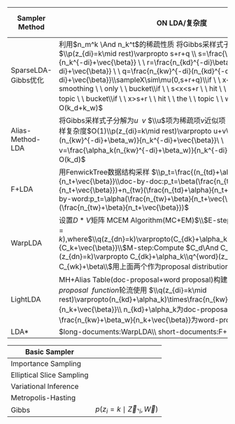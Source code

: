 | Sampler Method| ON LDA/复杂度 | Maybe on DMM |
| ------ | ------ | ------ |
| SparseLDA-Gibbs优化 | 利用$n_m^k \And n_k^t$的稀疏性质 将Gibbs采样式子拆解为$\\p(z_{di}=k\mid rest)\varpropto s+r+q \\ s=\frac{\alpha_k\beta_w}{n_k^{-di}+\vec{\beta}} \ \ r=\frac{n_{kd}^{-di}\beta_w}{n_k^{-di}+\vec{\beta}} \ \ q=\frac{n_{kw}^{-di}(n_{kd}^{-di}+\alpha_k)}{n_k^{-di}+\vec{\beta}}\\sampleX\sim\mu(0,s+r+q)\\if \ \ x<s \ \ hit \ \ the  \ \ smoothing \ \ only \ \ bucket\\if \ \ s<x<s+r \ \ hit \ \ the  \ \ document \ \ topic \ \ bucket\\if \ \ x>s+r \ \ hit \ \ the  \ \ topic \ \ word \ \ bucket\\ 复杂度O(k_d+k_w)$|  |
| Alias-Method-LDA | 将Gibbs采样式子分解为$u\ \ v$ $\\u$项为稀疏项$v$近似项 建立一个Alias Table采样复杂度$O(1)\\p(z_{di}=k\mid rest)\varpropto u+v\\u=\frac{n_{kd}^{-di}(n_{kw}^{-di}+\beta_w)}{n_k^{-di}+\vec{\beta}}\ \ v=\frac{\alpha_k(n_{kw}^{-di}+\beta_w)}{n_k^{-di}+\vec{\beta}}\\复杂度O(k_d)$|  | 
| F+LDA |用FenwickTree数据结构采样 $\\p_t=\frac{(n_{td}+\alpha)(n_{tw}+\beta)}{n_t+\vec{\beta}}\\doc-by-doc:p_t=\beta(\frac{n_{td}+\alpha}{n_t+\vec{\beta}})+n_{tw}(\frac{n_{td}+\alpha}{n_t+\vec{\beta}})\\word-by-word:p_t=\alpha(\frac{n_{tw}+\beta}{n_t+\vec{\beta}})+n_{td}(\frac{n_{tw}+\beta}{n_t+\vec{\beta}})$|  |
| WarpLDA |设置$D*V$矩阵 MCEM Algorithm(MC+EM)$\\$E-step:Sample $z_{dn}\sim q(z_{dn}=k)$,where$\\q(z_{dn}=k)\varpropto(C_{dk}+\alpha_k)\frac{C_{wk}+\beta_w}{C_k+\vec{\beta}}\\$M-step:Compute $C_d\And C_w$ by $Z\\q^{doc}(z_{dn}=k)\varpropto C_{dk}+\alpha_k\\q^{word}(z_{dn}=k)\varpropto C_{wk}+\beta\\$用上面两个作为proposal distributions用MH算法交替采样|  |
| LightLDA |MH+Alias Table(doc-proposal+word proposal)构建一系列$proposal\ \ function$轮流使用 $\\q(z_{di}=k\mid rest)\varpropto(n_{kd}+\alpha_k)\times\frac{n_{kw}+\beta_w}{n_k+\vec{\beta}}\\ n_{kd}+\alpha_k为doc-proposal\\ \frac{n_{kw}+\beta_w}{n_k+\vec{\beta}}为word-proposal$ | |
| LDA* |$long-documents:WarpLDA\\ short-documents:F+LDA$ | |


| Basic Sampler ||
| ------ |------|
| Importance Sampling |
| Elliptical Slice Sampling |
| Variational Inference |
| Metropolis-Hasting |
| Gibbs| $p(z_i=k\mid \vec{Z}_{\urcorner i},\vec{W} )$ |